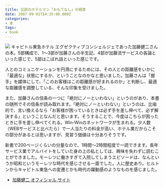 ```yaml
---
title: 伝説のホテルマン「おもてなし」の極意
date: 2007-09-01T14:35:00.000Z
categories:
- 本
tags:
- book
---
```

 [![](http://g-ec2.images-amazon.com/images/I/41xN2t6c5&#x25;2BL._SL180_.jpg)](http://www.amazon.co.jp/gp/product/9784756149206?ie=UTF8&tag=yutakayamaguc-22&linkCode=as2&camp=247&creative=1211&creativeASIN=4532352614) キャピトル東急ホテル エグゼクティブコンシェルジェであった加藤健二さんの本。5部構成で、1〜3部が加藤さんの半生記、4部が加藤流サービスの各論といった感じで、5部はこぼれ話といった感じです。

<!-- more -->

人とのコミュニケーションを円滑にするためには、その人との距離感をいかに「最適な」状態にするか、ということなのかなと思いました。加藤さんは「握手」を媒体にして、「このお客様はこの距離感が好まれるのか」と判断し、最適な距離感を調整している、そんな印象を受けました。

また、加藤さんの信条の一つに「絶対にノーといわない」というのがあり、本書の随所でその信条が読み取れます。「絶対にノーといわない」というのは、比喩的で、言い換えるなら「お客様が困っているときは必ず手を差し伸べて、必ず解決する」ということなんだと思います。そうすることで、今度はこちらが困ったときに手を差し伸べてくれる。Win-Winのネットワークが生まれる。少人数（WEBサービスと比べたら）で一人当たりの料金が高い、ホテル業だからこその部分があるとは思いますが、見習う価値は十分ありそうです。

新書で200ページくらいの分量なので、1時間〜2時間程度で一読できます。長年サービス業でアルバイトをしていた身の上の私としては、興味を失わずに読むことができました。モーレツに働きすぎて入院してしまうエピソードは、なんというか昭和というモーレツな時代を感じさせる一面でした。人に歴史あり。ヒルトンからキャピトル東急への変遷とかも時代の躍動感のようなものを感じました。

*   [加藤健二 オフィシャル サイト](http://www.winbest.co.jp/katoh/)
